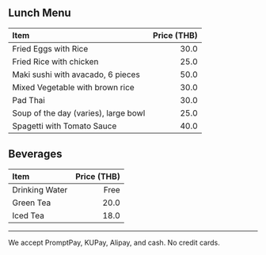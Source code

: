 ## Lunch Menu

| Item                                   | Price (THB) |
|:---------------------------------------|------:|
| Fried Eggs with Rice                   |  30.0 |
| Fried Rice with chicken                |  25.0 |
| Maki sushi with avacado, 6 pieces      |  50.0 |
| Mixed Vegetable with brown rice        |  30.0 |
| Pad Thai                               |  30.0 |
| Soup of the day (varies), large bowl   |  25.0 |
| Spagetti with Tomato Sauce             |  40.0 |




## Beverages

| Item           | Price (THB) |
| :------------- | ----------: |
| Drinking Water |        Free |
| Green Tea      |        20.0 |
| Iced Tea       |        18.0 |

---

We accept PromptPay, KUPay, Alipay, and cash. No credit cards.
